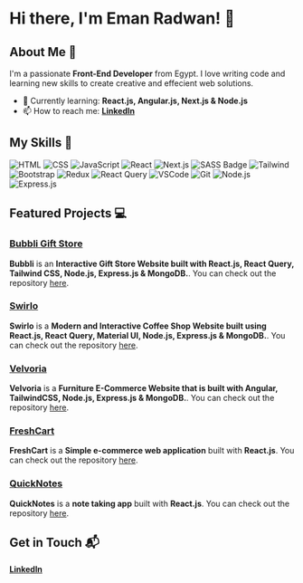 # Hi there, I'm Eman Radwan! 👋

## About Me 🚀

I'm a passionate **Front-End Developer** from Egypt. I love writing code and learning new skills to create creative and effecient web solutions.

- 🌱 Currently learning: **React.js, Angular.js, Next.js & Node.js**
- 📫 How to reach me: **[LinkedIn](https://www.linkedin.com/in/eman-radwan99/)**

## My Skills 🧠

![HTML](https://img.shields.io/badge/-HTML-E34F26?style=flat-square&logo=html5&logoColor=white)
![CSS](https://img.shields.io/badge/-CSS-1572B6?style=flat-square&logo=css3&logoColor=white)
![JavaScript](https://img.shields.io/badge/-JavaScript-F7DF1E?style=flat-square&logo=javascript&logoColor=black)
![React](https://img.shields.io/badge/-React-61DAFB?style=flat-square&logo=react&logoColor=black)
![Next.js](https://img.shields.io/badge/next.js-000000?style=for-the-badge&logo=nextdotjs&logoColor=white)
![SASS Badge](https://img.shields.io/badge/Sass-CC6699?style=for-the-badge&logo=sass&logoColor=white)
![Tailwind](https://img.shields.io/badge/Tailwind_CSS-092749?style=for-the-badge&logo=tailwindcss&logoColor=06B6D4&labelColor=000000)
![Bootstrap](https://img.shields.io/badge/Bootstrap-563D7C?style=for-the-badge&logo=bootstrap&logoColor=white)
![Redux](https://img.shields.io/badge/Redux-593D88?style=for-the-badge&logo=redux&logoColor=white)
![React Query](https://img.shields.io/badge/-React_Query-FF4154?style=for-the-badge&logo=react%20query&logoColor=white)
![VSCode](https://img.shields.io/badge/Visual_Studio-0078d7?style=for-the-badge&logo=visual%20studio&logoColor=white)
![Git](https://img.shields.io/badge/Git-F05032?style=for-the-badge&logo=git&logoColor=white)
![Node.js](https://img.shields.io/badge/-Node.js-339933?style=flat-square&logo=node.js&logoColor=white)
![Express.js](https://img.shields.io/badge/Express.js-000000?style=for-the-badge&logo=express&logoColor=white)

## Featured Projects 💻

### [Bubbli Gift Store](https://bubbli-gifts.netlify.app/)

**Bubbli** is an **Interactive Gift Store Website built with React.js, React Query, Tailwind CSS, Node.js, Express.js & MongoDB.**. You can check out the repository [here](https://github.com/EmanRadwan114/bubbli).

### [Swirlo](https://swirlo.netlify.app/)

**Swirlo** is a **Modern and Interactive Coffee Shop Website built using React.js, React Query, Material UI, Node.js, Express.js & MongoDB.**. You can check out the repository [here](https://github.com/EmanRadwan114/swirlo).

### [Velvoria](https://velvoria.netlify.app/home)

**Velvoria** is a **Furniture E-Commerce Website that is built with Angular, TailwindCSS, Node.js, Express.js & MongoDB.**. You can check out the repository [here](https://github.com/EmanRadwan114/velvoria).

### [FreshCart](https://fresh-cart-ecommerce.vercel.app)

**FreshCart** is a **Simple e-commerce web application** built with **React.js**. You can check out the repository [here](https://github.com/EmanRadwan114/Fresh-Cart).

### [QuickNotes](https://quick-notes-xi.vercel.app)

**QuickNotes** is a **note taking app** built with **React.js**. You can check out the repository [here](https://github.com/EmanRadwan114/QuickNotes).

## Get in Touch 📬

**[LinkedIn](https://www.linkedin.com/in/eman-radwan-8601b122a/)**
